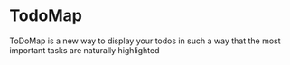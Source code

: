 TodoMap
=======
ToDoMap is a new way to display your todos in such a way that the most important tasks are naturally highlighted 
